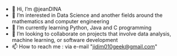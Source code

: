 - 👋 Hi, I’m @jeanDINA
- 👀 I’m interested in Data Science and another fields around the mathematics and computer engineering
- 🌱 I’m currently learning Python, Java and C programming
- 💞️ I’m looking to collaborate on projects that involve data analysis, machine learning, or software development
- 📫 How to reach me : via e-mail "jidim010geek@gmail.com"

<!---
jeanDINA/jeanDINA is a ✨ special ✨ repository because its `README.md` (this file) appears on your GitHub profile.
You can click the Preview link to take a look at your changes.
--->
